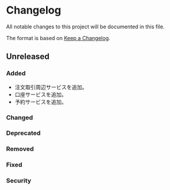 # Changelog

All notable changes to this project will be documented in this file.

The format is based on [Keep a Changelog](http://keepachangelog.com/).

## Unreleased

### Added

- 注文取引周辺サービスを追加。
- 口座サービスを追加。
- 予約サービスを追加。

### Changed

### Deprecated

### Removed

### Fixed

### Security
